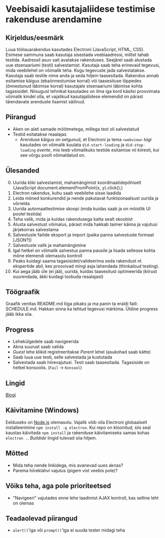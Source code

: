 ﻿# Veebisaidi kasutajaliidese testimise rakenduse arendamine

## Kirjeldus/eesmärk
Luua töölauarakendus kasutades Electroni (JavaScript, HTML, CSS). Esimese sammuna saab kasutaja sisestada veebiaadressi, millist tahab testida.
Aadressil asuv sait avatakse rakenduses. Seejärel saab alustada uue stsenaariumi (testi) salvestamist. Kasutaja saab teha erinevaid tegevusi, mida veebilehel
on võimalik teha. Kogu tegevuste jada salvestatakse. Kasutaja saab testile nime anda ja seda hiljem taasesitada. Rakendus annab esitamise käigus (ebaõnnestumise korral)
või taasesituse lõppedes (õnnestunud läbimise korral) kasutajale stsenaariumi läbimise kohta tagasisidet.
Niisugust tehnikat kasutades on ilma iga kord käsitsi proovimata võimalik kindel olla, et vajalikud kasutajaliidese elemendid on pärast täiendavate arenduste lisamist säilinud.

## Piirangud
* Aken on alati samade mõõtmetega, millega test oli salvestatud
* Testid esitatakse reaalajas
  - Arenduse käigus on selgunud, et Electroni ja tema `<webview>` _tagi_ kasutades on võimalik kuulata `did-start-loading` ja `did-stop-loading` _evente_,
    mis teeb võimalikuks testide esitamise nii kiiresti, kui see võrgu poolt võimaldatud on.

## Ülesanded
0. Uurida kliki salvestamist, mahamängimist koordinaatidepõhiselt (JavaScript document.elementFromPoint(x, y).click();)
1. Electron rakendus, kuhu saab veebilehe sisse laadida
2. Leida mõned konkurendid ja nende pakutavat funktsionaalsust uurida ja võrrelda
  1. Uurida automaattestimise skoopi (mida kuidas saab ja on mõistlik UI poolel testida)
  2. Teha valik, mida ja kuidas rakendusega katta sealt skoobist
3. Alusta salvestust võimalus, pärast mida hakkab taimer käima ja vajutusi järjekorras salvestama
4. Salvestuste failide eksport ja import (paika panna salvestuste formaat [JSON?])
5. Salvestuste valik ja mahamängimine
6. Igal hetkel on võimalik salvestus panna pausile ja lisada sellesse kohta mõne elemendi olemasolu kontroll
7. Peaks kuidagi saama tagasisidet/valideerima seda rakendust nt ekspertide abil, kes proovivad mingi asja lahendada (thinkaloud testing).
8. Kui aega jääb üle (ei jää), uurida, kuidas taasesitust optimeerida (kiirust suurendada, äkki kuidagi loobuda reaalajast)

## Töögraafik
Graafik venitas README.md liiga pikaks ja ma panin ta eraldi faili: SCHEDULE.md. Hakkan sinna ka tehtud tegevusi märkima. Üldine progress jääb ikka siia.

## Progress
* Lehekülgedele saab navigeerida
* Akna suurust saab valida
* _Guest_ lehe klikid registreeritakse _Parent_ lehel (asukohad saab kätte)
* Saab luua uue testi, selle salvestada ja kustutada
* Salvestada saab hiirevajutusi. Testi saab taasesitada. Tagasiside on hetkel konsoolis. (`Fail` -> `Konsool`)

## Lingid
[Blogi](http://kardo.xyz/b/veebilehestiku-testimine/)

## Käivitamine (Windows)
Eelduseks on [Node.js](https://nodejs.org/en/) olemasolu.
Vajalik võib olla Electroni globaalselt installeerimine `npm install -g electron`.
Kui repo on kloonitud, siis seal kaustas käivitada `npm install` ja rakenduse käivitamiseks samas kohas `electron .`.
_Buildide_ lingid tulevad siia hiljem.

## Mõtted
* Mida teha nende linkidega, mis avanevad uues aknas?
* Parema hiireklahvi vajutus (pigem vist veebis pole)?

## Võiks teha, aga pole prioriteetsed
* "Navigeeri" vajutades enne lehe laadimist AJAX kontroll, kas selline leht on olemas

## Teadaolevad piirangud
* `alert()`'iga või `prompt()`'iga ei suuda tester midagi teha
